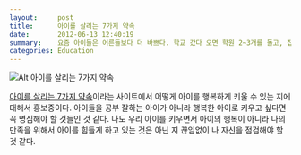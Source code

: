 ```yaml
---
layout:     post
title:      아이를 살리는 7가지 약속
date:       2012-06-13 12:40:19
summary:    요즘 아이들은 어른들보다 더 바쁘다. 학교 갔다 오면 학원 2~3개를 돌고, 집에 돌아오면 학교 숙제, 학원 숙제를 해야한다. 그것도 모자라서 왜 공부 안하냐며 야단치시는 부모님들도 부지기수다. 정말 그것이 아이를 위한 일일까?
categories: Education
---
```



![Alt 아이를 살리는 7가지 약속](http://farm9.staticflickr.com/8163/7367412368_549114f6f5_c.jpg)


[아이를 살리는 7가지 약속](http://7promise.com/)이라는 사이트에서 어떻게 아이를 행복하게 키울 수 있는 지에 대해서 홍보중이다. 아이들을 공부 잘하는 아이가 아니라 행복한 아이로 키우고 싶다면 꼭 명심해야 할 것들인 것 같다. 나도 우리 아이를 키우면서 아이의 행복이 아니라 나의 만족을 위해서 아이를 힘들게 하고 있는 것은 아닌 지 끊임없이 나 자신을 점검해야 할 것 같다.